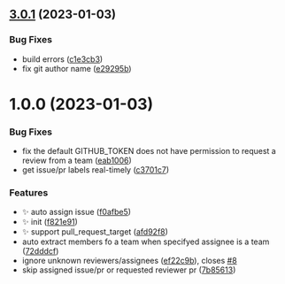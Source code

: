 ## [3.0.1](https://github.com/wow-actions/auto-assign/compare/v3.0.0...v3.0.1) (2023-01-03)


### Bug Fixes

* build errors ([c1e3cb3](https://github.com/wow-actions/auto-assign/commit/c1e3cb328c395ff5a0214385e210947f7371610e))
* fix git author name ([e29295b](https://github.com/wow-actions/auto-assign/commit/e29295b16ae9d236c4c4d61e1844d84f678d37b7))

# 1.0.0 (2023-01-03)


### Bug Fixes

* fix the default GITHUB_TOKEN does not have permission to request a review from a team ([eab1006](https://github.com/wow-actions/auto-assign/commit/eab1006056e7e7891ca7d0689202fadc39dbe774))
* get issue/pr labels real-timely ([c3701c7](https://github.com/wow-actions/auto-assign/commit/c3701c76c743672a7e7054993b075bd167707652))


### Features

* ✨ auto assign issue ([f0afbe5](https://github.com/wow-actions/auto-assign/commit/f0afbe58dc4dcb4628aac30e40247f434196a249))
* ✨ init ([f821e91](https://github.com/wow-actions/auto-assign/commit/f821e914cffa94e44aa2c28ba094b11d70b5c6fc))
* ✨ support pull_request_target ([afd92f8](https://github.com/wow-actions/auto-assign/commit/afd92f887efe9615f8c66a069a24aae06729c0a9))
* auto extract members fo a team when specifyed assignee is a team ([72dddcf](https://github.com/wow-actions/auto-assign/commit/72dddcf56e264b4f4fa5edc60a85bd95bad6bb00))
* ignore unknown reviewers/assignees ([ef22c9b](https://github.com/wow-actions/auto-assign/commit/ef22c9b349930775a0df58912ec5d14ea315707f)), closes [#8](https://github.com/wow-actions/auto-assign/issues/8)
* skip assigned issue/pr or requested reviewer pr ([7b85613](https://github.com/wow-actions/auto-assign/commit/7b856134f3bd435a10f966fcf55f4821810466f0))
